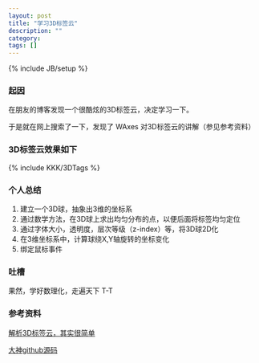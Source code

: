 ```yaml
---
layout: post
title: "学习3D标签云"
description: ""
category: 
tags: []
---
```

{% include JB/setup %}
### 起因

在朋友的博客发现一个很酷炫的3D标签云，决定学习一下。

于是就在网上搜索了一下，发现了 WAxes 对3D标签云的讲解（参见参考资料）

### 3D标签云效果如下

{% include  KKK/3DTags %}

### 个人总结

1.  建立一个3D球，抽象出3维的坐标系	
2.  通过数学方法，在3D球上求出均匀分布的点，以便后面将标签均匀定位
3.  通过字体大小，透明度，层次等级（z-index）等，将3D球2D化
4.  在3维坐标系中，计算球绕X,Y轴旋转的坐标变化
5.  绑定鼠标事件

### 吐槽

果然，学好数理化，走遍天下 T-T

### 参考资料
[解析3D标签云，其实很简单](http://www.cnblogs.com/axes/p/3501424.html)

[大神github源码](https://github.com/whxaxes/canvas-test/blob/gh-pages/src/3D-demo/3Dtag.html)
